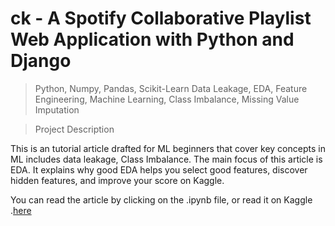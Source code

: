# ck - A Spotify Collaborative Playlist Web Application with Python and Django

> Python, Numpy, Pandas, Scikit-Learn
> Data Leakage, EDA, Feature Engineering, Machine Learning, Class Imbalance, Missing Value Imputation

> Project Description

This is an tutorial article drafted for ML beginners that cover key concepts in ML includes data leakage, Class Imbalance. The main focus of this article is EDA. It explains why good EDA helps you select good features, discover hidden features, and improve your score on Kaggle.

You can read the article by clicking on the .ipynb file, or read it on Kaggle .<a href="https://www.kaggle.com/kkkermit/titanic-extensive-eda-leads-to-high-scores" target="_blank">here</a>
